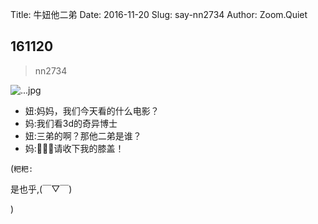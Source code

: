 Title: 牛妞他二弟
Date: 2016-11-20
Slug: say-nn2734
Author: Zoom.Quiet


## 161120
> nn2734

![...jpg](http://zoomquiet.qiniucdn.com/niuniu-albums/nn2016/161120-nn2734.jpeg?imageView2/2/w/360)

- 妞:妈妈，我们今天看的什么电影？
- 妈:我们看3d的奇异博士
- 妞:三弟的啊？那他二弟是谁？
- 妈:🙇🏽‍♀️请收下我的膝盖！



(`粑粑:` 

是也乎,(￣▽￣)


)
